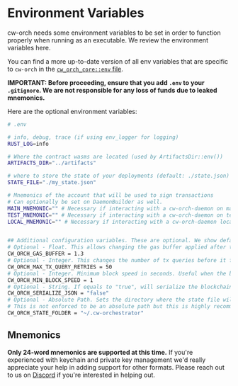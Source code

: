 # Environment Variables

cw-orch needs some environment variables to be set in order to function properly when running as an executable.
We review the environment variables here. 

You can find a more up-to-date version of all env variables that are specific to `cw-orch` in the [`cw_orch_core::env` file](https://github.com/AbstractSDK/cw-orchestrator/blob/main/packages/cw-orch-core/src/env.rs).

**IMPORTANT: Before proceeding, ensure that you add `.env` to your `.gitignore`. We are not responsible for any loss of funds due to leaked mnemonics.**

Here are the optional environment variables:

```bash
# .env

# info, debug, trace (if using env_logger for logging)
RUST_LOG=info

# Where the contract wasms are located (used by ArtifactsDir::env())
ARTIFACTS_DIR="../artifacts"

# where to store the state of your deployments (default: ./state.json)
STATE_FILE="./my_state.json"

# Mnemonics of the account that will be used to sign transactions
# Can optionally be set on DaemonBuilder as well.
MAIN_MNEMONIC="" # Necessary if interacting with a cw-orch-daemon on mainnet
TEST_MNEMONIC="" # Necessary if interacting with a cw-orch-daemon on testnet
LOCAL_MNEMONIC="" # Necessary if interacting with a cw-orch-daemon locally


## Additional configuration variables. These are optional. We show default values here : 
# Optional - Float. This allows changing the gas buffer applied after tx simulation
CW_ORCH_GAS_BUFFER = 1.3 
# Optional - Integer. This changes the number of tx queries before it fails if it doesn't find any result
CW_ORCH_MAX_TX_QUERY_RETRIES = 50 
# Optional - Integer. Minimum block speed in seconds. Useful when the block speeds are varying a lot
CW_ORCH_MIN_BLOCK_SPEED = 1 
# Optional - String. If equals to "true", will serialize the blockchain messages as json (for easy copying) instead of Rust Debug formatting
CW_ORCH_SERIALIZE_JSON = "false" 
# Optional - Absolute Path. Sets the directory where the state file will be saved.
# This is not enforced to be an absolute path but this is highly recommended
CW_ORCH_STATE_FOLDER = "~/.cw-orchestrator"

```

## Mnemonics

**Only 24-word mnemonics are supported at this time.** If you're experienced with keychain and private key management we'd really appreciate your help in adding support for other formats. Please reach out to us on [Discord](https://discord.gg/uch3Tq3aym) if you're interested in helping out.
